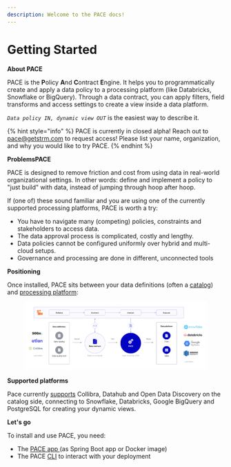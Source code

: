 ```yaml
---
description: Welcome to the PACE docs!
---
```


# Getting Started

**About PACE**

PACE is the **P**olicy **A**nd **C**ontract **E**ngine. It helps you to programmatically create and apply a data policy to a processing platform (like Databricks, Snowflake or BigQuery). Through a data contract, you can apply filters, field transforms and access settings to create a view inside a data platform.&#x20;

_`Data policy IN, dynamic view OUT`_ is the easiest way to describe it.&#x20;

{% hint style="info" %}
PACE is currently in closed alpha! Reach out to [pace@getstrm.com](mailto:pace@getstrm.com) to request access! Please list your name, organization, and why you would like to try PACE.&#x20;
{% endhint %}

**ProblemsPACE**

PACE is designed to remove friction and cost from using data in real-world organizational settings. In other words: define and implement a policy to "just build" with data, instead of jumping through hoop after hoop.

If (one of) these sound familiar and you are using one of the currently supported processing platforms, PACE is worth a try:

* You have to navigate many (competing) policies, constraints and stakeholders to access data.&#x20;
* The data approval process is complicated, costly and lengthy.
* Data policies cannot be configured uniformly over hybrid and multi-cloud setups.
* Governance and processing are done in different, unconnected tools

**Positioning**

Once installed, PACE sits between your data definitions (often a [catalog](cli-docs/pace\_list\_catalogs.md)) and [processing platform](cli-docs/pace\_list\_processing-platforms.md):

<figure><img src=".gitbook/assets/PACE-process-2.0@2x+interlace (1).png" alt=""><figcaption></figcaption></figure>

**Supported platforms**

Pace currently [supports](integrations-and-reference/integrations/) Collibra, Datahub and Open Data Discovery on the catalog side, connecting to Snowflake, Databricks, Google BigQuery and PostgreSQL for creating your dynamic views.

**Let's go**

To install and use PACE, you need:

* The [PACE app ](https://github.com/getstrm/pace)(as Spring Boot app or Docker image)&#x20;
* The PACE [CLI](https://github.com/getstrm/cli) to interact with your deployment

